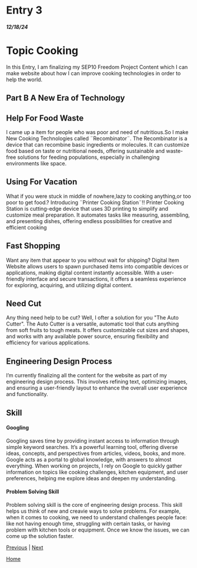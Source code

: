 # Entry 3
##### 12/18/24

<h1>Topic Cooking</h1>
In this Entry, I am finalizing my SEP10 Freedom Project Content which I can make website about how I can improve cooking technologies in order to help the world.

## Part B A New Era of Technology
## Help For Food Waste
I came up a item for people who was poor and need of nutritious.So I make New Cooking Technologies called ¨Recombinator¨.
The Recombinator is a device that can recombine basic ingredients or molecules. It can customize food based on taste or nutritional needs, offering sustainable and waste-free solutions for feeding populations, especially in challenging environments like space.
## Using For Vacation 
What if you were stuck in middle of nowhere,lazy to cooking anything,or too poor to get food.? Introducing ¨Printer Cooking Station¨!!
Printer Cooking Station is cutting-edge device that uses 3D printing to simplify and customize meal preparation. It automates tasks like measuring, assembling, and presenting dishes, offering endless possibilities for creative and efficient cooking
## Fast Shopping
Want any item that appear to you without wait for shipping? Digital Item Website allows users to spawn purchased items into compatible devices or applications, making digital content instantly accessible. With a user-friendly interface and secure transactions, it offers a seamless experience for exploring, acquiring, and utilizing digital content. 
## Need Cut
Any thing need help to be cut? Well, I ofter a solution for you "The Auto Cutter". The Auto Cutter is a versatile, automatic tool that cuts anything from soft fruits to tough meats. It offers customizable cut sizes and shapes, and works with any available power source, ensuring flexibility and efficiency for various applications.
## Engineering Design Process
I’m currently finalizing all the content for the website as part of my engineering design process. This involves refining text, optimizing images, and ensuring a user-friendly layout to enhance the overall user experience and functionality.

## Skill 
#### Googling 
Googling saves time by providing instant access to information through simple keyword searches. It’s a powerful learning tool, offering diverse ideas, concepts, and perspectives from articles, videos, books, and more. Google acts as a portal to global knowledge, with answers to almost everything. When working on projects, I rely on Google to quickly gather information on topics like cooking challenges, kitchen equipment, and user preferences, helping me explore ideas and deepen my understanding.
#### Problem Solving Skill 
Problem solving skill is the core of engineering design process. This skill helps us think of new and creavie ways to solve problems. For example, when it comes to cooking, we need to understand challenges people face: like not having enough time, struggling with certain tasks, or having problem with kitchen tools or equipment. Once we know the issues, we can come up the solution faster.  

[Previous](entry02.md) | [Next](entry04.md)

[Home](../README.md)
